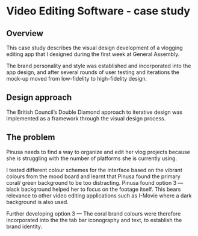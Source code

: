 # Video Editing Software - case study
## Overview
This case study describes the visual design development of a vlogging editing app that I designed during the first week at General Assembly.

The brand personality and style was established and incorporated into the app design, and after several rounds of user testing and iterations the mock-up moved from low-fidelity to high-fidelity design.

## Design approach
The British Council’s Double Diamond approach to iterative design was implemented as a framework through the visual design process.

## The problem
Pinusa needs to find a way to organize and edit her vlog projects because she is struggling with the number of platforms she is currently using.

I tested different colour schemes for the interface based on the vibrant colours from the mood board and learnt that Pinusa found the primary coral/ green background to be too distracting. Pinusa found option 3 — black background helped her to focus on the footage itself. This bears relevance to other video editing applications such as I-Movie where a dark background is also used.

Further developing option 3 — The coral brand colours were therefore incorporated into the the tab bar iconography and text, to establish the brand identity.
